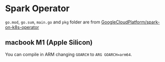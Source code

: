 # Spark Operator

`go.mod`, `go.sum`, `main.go` and `pkg` folder are from [GoogleCloudPlatform/spark-on-k8s-operator](https://github.com/GoogleCloudPlatform/spark-on-k8s-operator)

## macbook M1 (Apple Silicon)

You can compile in ARM changing `GOARCH` to `ARG GOARCH=arm64`.